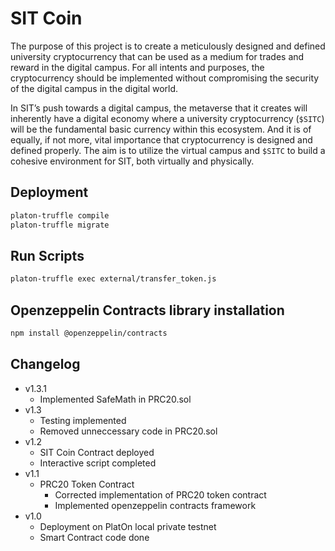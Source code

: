 # SIT Coin
The purpose of this project is to create a meticulously designed and defined university cryptocurrency that can be used as a medium for trades and reward in the digital campus. For all intents and purposes, the cryptocurrency should be implemented without compromising the security of the digital campus in the digital world. 

In SIT’s push towards a digital campus, the metaverse that it creates will inherently have a digital economy where a university cryptocurrency (`$SITC`) will be the fundamental basic currency within this ecosystem. And it is of equally, if not more, vital importance that cryptocurrency is designed and defined properly. The aim is to utilize the virtual campus and `$SITC` to build a cohesive environment for SIT, both virtually and physically.

## Deployment
```sh
platon-truffle compile
platon-truffle migrate
```

## Run Scripts
```sh
platon-truffle exec external/transfer_token.js
```

## Openzeppelin Contracts library installation
```sh
npm install @openzeppelin/contracts
```

## Changelog
- v1.3.1
  - Implemented SafeMath in PRC20.sol
- v1.3
  - Testing implemented
  - Removed unneccessary code in PRC20.sol
- v1.2
  - SIT Coin Contract deployed
  - Interactive script completed
- v1.1
  - PRC20 Token Contract
    - Corrected implementation of PRC20 token contract
    - Implemented openzeppelin contracts framework
- v1.0
  - Deployment on PlatOn local private testnet
  - Smart Contract code done